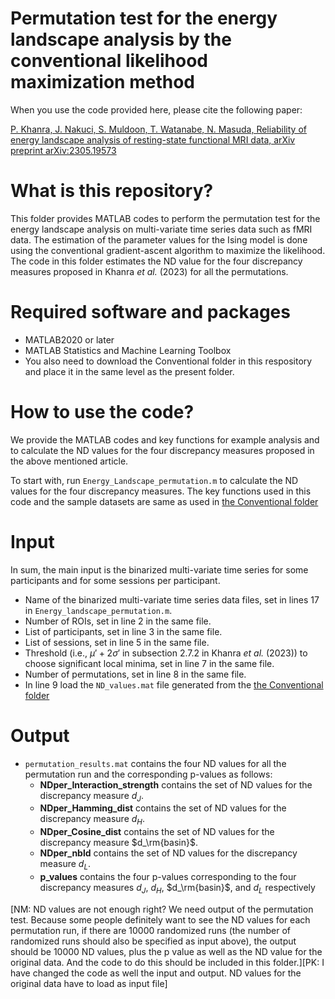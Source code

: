 # Permutation test for the energy landscape analysis by the conventional likelihood maximization method

When you use the code provided here, please cite the following paper:

[P. Khanra, J. Nakuci, S. Muldoon, T. Watanabe, N. Masuda, Reliability of energy landscape analysis of resting-state functional MRI data, arXiv preprint arXiv:2305.19573](https://arxiv.org/abs/2305.19573)

# What is this repository?

This folder provides MATLAB codes to perform the permutation test for the energy landscape analysis on multi-variate time series data such as fMRI data. The estimation of the parameter values for the Ising model is done using the conventional gradient-ascent algorithm to maximize the likelihood. The code in this folder estimates the ND value for the four discrepancy measures proposed in Khanra *et al.* (2023) for all the permutations.

# Required software and packages

- MATLAB2020 or later
- MATLAB Statistics and Machine Learning Toolbox
- You also need to download the Conventional folder in this respository and place it in the same level as the present folder.

# How to use the code?

We provide the MATLAB codes and key functions for example analysis and to calculate the ND values for the four discrepancy measures proposed in the above mentioned article.

To start with, run `Energy_Landscape_permutation.m` to calculate the ND values for the four discrepancy measures. The key functions used in this code and the sample datasets are same as used in [the Conventional folder](https://github.com/pitambarkhanra/energy_landscape_analysis/tree/main/Conventional)

# Input
In sum, the main input is the binarized multi-variate time series for some participants and for some sessions per participant.
- Name of the binarized multi-variate time series data files, set in lines 17 in `Energy_landscape_permutation.m`.
- Number of ROIs, set in line 2 in the same file.
- List of participants, set in line 3 in the same file.
- List of sessions, set in line 5 in the same file.
- Threshold (i.e., $\mu' + 2\sigma'$ in subsection $2.7.2$ in Khanra *et al.* (2023)) to choose significant local minima, set in line 7 in the same file.
- Number of permutations, set in line 8 in the same file.
- In line 9 load the `ND_values.mat` file generated from the [the Conventional folder](https://github.com/pitambarkhanra/energy_landscape_analysis/tree/main/Conventional)

# Output
- ``permutation_results.mat`` contains the four ND values for all the permutation run and the corresponding p-values as follows:
    - **NDper_Interaction_strength** contains the set of ND values for the discrepancy measure $d_J$.
    - **NDper_Hamming_dist** contains the set of ND values for the discrepancy measure $d_H$.
    - **NDper_Cosine_dist** contains the set of ND values for the discrepancy measure $d_\rm{basin}$.
    - **NDper_nbld** contains the set of ND values for the discrepancy measure $d_L$.
    - **p_values** contains the four p-values corresponding to the four discrepancy measures $d_J$, $d_H$, $d_\rm{basin}$, and $d_L$ respectively
 
[NM: ND values are not enough right? We need output of the permutation test. Because some people definitely want to see the ND values for each permutation run, if there are 10000 randomized runs (the number of randomized runs should also be specified as input above), the output should be 10000 ND values, plus the p value as well as the ND value for the original data. And the code to do this should be included in this folder.][PK: I have changed the code as well the input and output. ND values for the original data have to load as input file]
